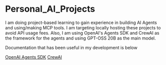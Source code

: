 # Personal_AI_Projects
I am doing project-based learning to gain experience in building AI Agents and using/making MCP tools. I am targeting locally hosting these projects to avoid API usage fees. Also, I am using OpenAI's Agents SDK and CrewAI as the framework for the agents and using GPT-OSS 20B as the main model.

Documentation that has been useful in my development is below
 
[OpenAI Agents SDK](https://openai.github.io/openai-agents-python/quickstart/)
[CrewAI](https://www.crewai.com/open-source)
